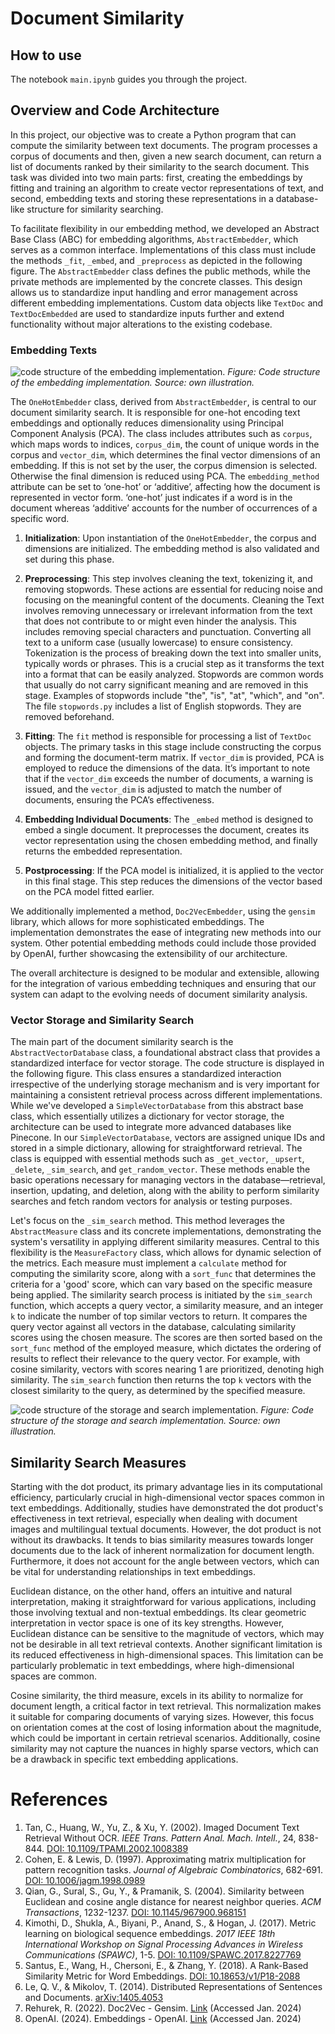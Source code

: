 # Document Similarity

## How to use
The notebook `main.ipynb` guides you through the project.

## Overview and Code Architecture
In this project, our objective was to create a Python program that can compute the similarity between text documents. The program processes a corpus of documents and then, given a new search document, can return a list of documents ranked by their similarity to the search document. This task was divided into two main parts: first, creating the embeddings by fitting and training an algorithm to create vector representations of text, and second, embedding texts and storing these representations in a database-like structure for similarity searching.

To facilitate flexibility in our embedding method, we developed an Abstract Base Class (ABC) for embedding algorithms, `AbstractEmbedder`, which serves as a common interface. Implementations of this class must include the methods `_fit`, `_embed`, and `_preprocess` as depicted in the following figure. The `AbstractEmbedder` class defines the public methods, while the private methods are implemented by the concrete classes. This design allows us to standardize input handling and error management across different embedding implementations. Custom data objects like `TextDoc` and `TextDocEmbedded` are used to standardize inputs further and extend functionality without major alterations to the existing codebase.

### Embedding Texts

![code structure of the embedding implementation.](images/eraser-diagram_simsarch_p1.png)
*Figure: Code structure of the embedding implementation. Source: own illustration.*

The `OneHotEmbedder` class, derived from `AbstractEmbedder`, is central to our document similarity search. It is responsible for one-hot encoding text embeddings and optionally reduces dimensionality using Principal Component Analysis (PCA). The class includes attributes such as `corpus`, which maps words to indices, `corpus_dim`, the count of unique words in the corpus and `vector_dim`, which determines the final vector dimensions of an embedding. If this is not set by the user, the corpus dimension is selected. Otherwise the final dimension is reduced using PCA. The `embedding_method` attribute can be set to ‘one-hot’ or ‘additive’, affecting how the document is represented in vector form. ‘one-hot’ just indicates if a word is in the document whereas ‘additive’ accounts for the number of occurrences of a specific word.

1. **Initialization**: Upon instantiation of the `OneHotEmbedder`, the corpus and dimensions are initialized. The embedding method is also validated and set during this phase.

2. **Preprocessing**: This step involves cleaning the text, tokenizing it, and removing stopwords. These actions are essential for reducing noise and focusing on the meaningful content of the documents. Cleaning the Text involves removing unnecessary or irrelevant information from the text that does not contribute to or might even hinder the analysis. This includes removing special characters and punctuation. Converting all text to a uniform case (usually lowercase) to ensure consistency. Tokenization is the process of breaking down the text into smaller units, typically words or phrases. This is a crucial step as it transforms the text into a format that can be easily analyzed. Stopwords are common words that usually do not carry significant meaning and are removed in this stage. Examples of stopwords include "the", "is", "at", "which", and "on". The file `stopwords.py` includes a list of English stopwords. They are removed beforehand.

3. **Fitting**: The `fit` method is responsible for processing a list of `TextDoc` objects. The primary tasks in this stage include constructing the corpus and forming the document-term matrix. If `vector_dim` is provided, PCA is employed to reduce the dimensions of the data. It’s important to note that if the `vector_dim` exceeds the number of documents, a warning is issued, and the `vector_dim` is adjusted to match the number of documents, ensuring the PCA’s effectiveness.

4. **Embedding Individual Documents**: The `_embed` method is designed to embed a single document. It preprocesses the document, creates its vector representation using the chosen embedding method, and finally returns the embedded representation.

5. **Postprocessing**: If the PCA model is initialized, it is applied to the vector in this final stage. This step reduces the dimensions of the vector based on the PCA model fitted earlier.

We additionally implemented a method, `Doc2VecEmbedder`, using the `gensim` library, which allows for more sophisticated embeddings. The implementation demonstrates the ease of integrating new methods into our system. Other potential embedding methods could include those provided by OpenAI, further showcasing the extensibility of our architecture.

The overall architecture is designed to be modular and extensible, allowing for the integration of various embedding techniques and ensuring that our system can adapt to the evolving needs of document similarity analysis.

### Vector Storage and Similarity Search

The main part of the document similarity search is the `AbstractVectorDatabase` class, a foundational abstract class that provides a standardized interface for vector storage. The code structure is displayed in the following figure. This class ensures a standardized interaction irrespective of the underlying storage mechanism and is very important for maintaining a consistent retrieval process across different implementations. While we've developed a `SimpleVectorDatabase` from this abstract base class, which essentially utilizes a dictionary for vector storage, the architecture can be used to integrate more advanced databases like Pinecone. In our `SimpleVectorDatabase`, vectors are assigned unique IDs and stored in a simple dictionary, allowing for straightforward retrieval. The class is equipped with essential methods such as `_get_vector`, `_upsert`, `_delete`, `_sim_search`, and `get_random_vector`. These methods enable the basic operations necessary for managing vectors in the database—retrieval, insertion, updating, and deletion, along with the ability to perform similarity searches and fetch random vectors for analysis or testing purposes.

Let's focus on the `_sim_search` method. This method leverages the `AbstractMeasure` class and its concrete implementations, demonstrating the system's versatility in applying different similarity measures. Central to this flexibility is the `MeasureFactory` class, which allows for dynamic selection of the metrics. Each measure must implement a `calculate` method for computing the similarity score, along with a `sort_func` that determines the criteria for a 'good' score, which can vary based on the specific measure being applied. The similarity search process is initiated by the `sim_search` function, which accepts a query vector, a similarity measure, and an integer `k` to indicate the number of top similar vectors to return. It compares the query vector against all vectors in the database, calculating similarity scores using the chosen measure. The scores are then sorted based on the `sort_func` method of the employed measure, which dictates the ordering of results to reflect their relevance to the query vector. For example, with cosine similarity, vectors with scores nearing 1 are prioritized, denoting high similarity. The `sim_search` function then returns the top `k` vectors with the closest similarity to the query, as determined by the specified measure.

![code structure of the storage and search implementation.](images/eraser-diagram_simsarch_p2.png)
*Figure: Code structure of the storage and search implementation. Source: own illustration.*

## Similarity Search Measures
Starting with the dot product, its primary advantage lies in its computational efficiency, particularly crucial in high-dimensional vector spaces common in text embeddings. Additionally, studies have demonstrated the dot product's effectiveness in text retrieval, especially when dealing with document images and multilingual textual documents. However, the dot product is not without its drawbacks. It tends to bias similarity measures towards longer documents due to the lack of inherent normalization for document length. Furthermore, it does not account for the angle between vectors, which can be vital for understanding relationships in text embeddings.

Euclidean distance, on the other hand, offers an intuitive and natural interpretation, making it straightforward for various applications, including those involving textual and non-textual embeddings. Its clear geometric interpretation in vector space is one of its key strengths. However, Euclidean distance can be sensitive to the magnitude of vectors, which may not be desirable in all text retrieval contexts. Another significant limitation is its reduced effectiveness in high-dimensional spaces. This limitation can be particularly problematic in text embeddings, where high-dimensional spaces are common.

Cosine similarity, the third measure, excels in its ability to normalize for document length, a critical factor in text retrieval. This normalization makes it suitable for comparing documents of varying sizes. However, this focus on orientation comes at the cost of losing information about the magnitude, which could be important in certain retrieval scenarios. Additionally, cosine similarity may not capture the nuances in highly sparse vectors, which can be a drawback in specific text embedding applications.


# References

1. Tan, C., Huang, W., Yu, Z., & Xu, Y. (2002). Imaged Document Text Retrieval Without OCR. *IEEE Trans. Pattern Anal. Mach. Intell.*, 24, 838-844. [DOI: 10.1109/TPAMI.2002.1008389](https://doi.org/10.1109/TPAMI.2002.1008389)
2. Cohen, E. & Lewis, D. (1997). Approximating matrix multiplication for pattern recognition tasks. *Journal of Algebraic Combinatorics*, 682-691. [DOI: 10.1006/jagm.1998.0989](https://doi.org/10.1006/jagm.1998.0989)
3. Qian, G., Sural, S., Gu, Y., & Pramanik, S. (2004). Similarity between Euclidean and cosine angle distance for nearest neighbor queries. *ACM Transactions*, 1232-1237. [DOI: 10.1145/967900.968151](https://doi.org/10.1145/967900.968151)
4. Kimothi, D., Shukla, A., Biyani, P., Anand, S., & Hogan, J. (2017). Metric learning on biological sequence embeddings. *2017 IEEE 18th International Workshop on Signal Processing Advances in Wireless Communications (SPAWC)*, 1-5. [DOI: 10.1109/SPAWC.2017.8227769](https://doi.org/10.1109/SPAWC.2017.8227769)
5. Santus, E., Wang, H., Chersoni, E., & Zhang, Y. (2018). A Rank-Based Similarity Metric for Word Embeddings. [DOI: 10.18653/v1/P18-2088](https://doi.org/10.18653/v1/P18-2088)
6. Le, Q. V., & Mikolov, T. (2014). Distributed Representations of Sentences and Documents. [arXiv:1405.4053](https://arxiv.org/abs/1405.4053)
7. Rehurek, R. (2022). Doc2Vec - Gensim. [Link](https://radimrehurek.com/gensim/models/doc2vec.html) (Accessed Jan. 2024)
8. OpenAI. (2024). Embeddings - OpenAI. [Link](https://platform.openai.com/docs/guides/embeddings) (Accessed Jan. 2024)
